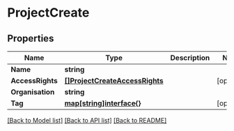 # ProjectCreate

## Properties

Name | Type | Description | Notes
------------ | ------------- | ------------- | -------------
**Name** | **string** |  | 
**AccessRights** | [**[]ProjectCreateAccessRights**](project_create_accessRights.md) |  | [optional] 
**Organisation** | **string** |  | 
**Tag** | [**map[string]interface{}**](.md) |  | [optional] 

[[Back to Model list]](../README.md#documentation-for-models) [[Back to API list]](../README.md#documentation-for-api-endpoints) [[Back to README]](../README.md)


